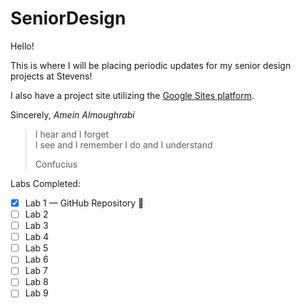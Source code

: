# SeniorDesign

Hello!

This is where I will be placing periodic updates for my senior design projects at Stevens!

I also have a project site utilizing the [Google Sites platform](https://sites.google.com/view/seniordesign-amein/).

Sincerely,
  *Amein Almoughrabi*


> I hear and I forget  
  > I see and I remember
  > I do and I understand
> 
> Confucius 

Labs Completed:

- [x] Lab 1 — GitHub Repository :tada:
- [ ] Lab 2
- [ ] Lab 3
- [ ] Lab 4
- [ ] Lab 5
- [ ] Lab 6
- [ ] Lab 7
- [ ] Lab 8
- [ ] Lab 9
